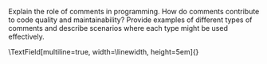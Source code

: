 Explain the role of comments in programming. How do comments contribute to code quality and maintainability? Provide examples of different types of comments and describe scenarios where each type might be used effectively.

\TextField[multiline=true, width=\linewidth, height=5em]{}